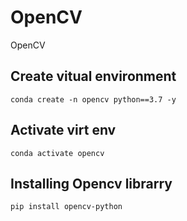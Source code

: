 # OpenCV
OpenCV

## Create vitual environment 
``` conda create -n opencv python==3.7 -y ```

## Activate virt env
``` conda activate opencv ```

## Installing Opencv librarry
``` pip install opencv-python ```

